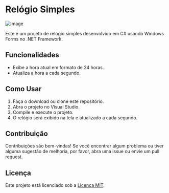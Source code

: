 # Relógio Simples

![image](https://github.com/sime13/Relogio/assets/66084398/238fb521-5727-45b7-b0d2-79a15103f25c)


Este é um projeto de relógio simples desenvolvido em C# usando Windows Forms no .NET Framework.


## Funcionalidades

- Exibe a hora atual em formato de 24 horas.
- Atualiza a hora a cada segundo.

## Como Usar

1. Faça o download ou clone este repositório.
2. Abra o projeto no Visual Studio.
3. Compile e execute o projeto.
4. O relógio será exibido na tela e atualizado a cada segundo.

## Contribuição

Contribuições são bem-vindas! Se você encontrar algum problema ou tiver alguma sugestão de melhoria, por favor, abra uma issue ou envie um pull request.

## Licença

Este projeto está licenciado sob a [Licença MIT](LICENSE).
